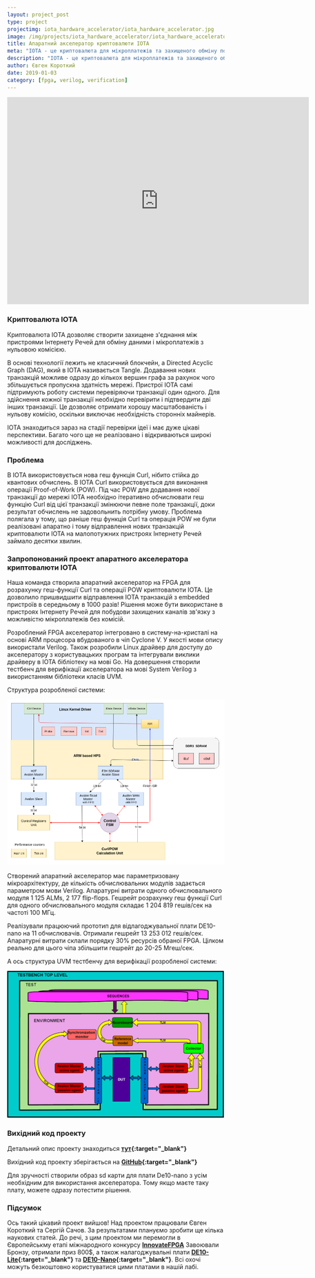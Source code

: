 ```yaml
---
layout: project_post
type: project
projectimg: iota_hardware_accelerator/iota_hardware_accelerator.jpg
image: /img/projects/iota_hardware_accelerator/iota_hardware_accelerator.jpg
title: Апаратний акселератор криптовалюти IOTA
meta: "IOTA - це криптовалюта для мікроплатежів та захищеного обміну повідомленнями у пристроях Інтернету Речей. Ми розробили апаратний акселератор на FPGA, що дозволяє пришвидшити відправлення IOTA транзакцій у 1000 разів порівняно з програмною реалізацією"
description: "IOTA - це криптовалюта для мікроплатежів та захищеного обміну повідомленнями у пристроях Інтернету Речей. Ми розробили апаратний акселератор на FPGA, що дозволяє пришвидшити відправлення IOTA транзакцій у 1000 разів порівняно з програмною реалізацією"
author: Євген Короткий
date: 2019-01-03
category: [fpga, verilog, verification]
---
```


<iframe src="https://www.youtube.com/embed/JJRlwTJHBCg" width="700" height="480" frameborder="0" allowfullscreen=""> </iframe>

### Криптовалюта IOTA

Криптовалюта IOTA дозволяє створити захищене з'єднання між пристроями Інтернету Речей для обміну даними і мікроплатежів з нульовою комісією.

В основі технології лежить не класичний блокчейн, а Directed Acyclic Graph (DAG), який в IOTA називається Tangle. Додавання нових транзакцій можливе одразу до кількох вершин графа за рахунок чого збільшується пропускна здатність мережі. Пристрої IOTA самі підтримують роботу системи перевіряючи транзакції один одного. Для здійснення кожної транзакції необхідно перевірити і підтвердити дві інших транзакції. Це дозволяє отримати хорошу масштабованість і нульову комісію, оскільки виключає необхідність сторонніх майнерів.

IOTA знаходиться зараз на стадії перевірки ідеї і має дуже цікаві перспективи. Багато чого ще не реалізовано і відкриваються широкі можливості для досліджень.

### Проблема

В IOTA використовується нова геш функція Curl, нібито стійка до квантових обчислень. В IOTA Curl використовується для виконання операції Proof-of-Work (POW). Під час POW для додавання нової транзакції до мережі IOTA необхідно ітеративно обчислювати геш функцію Curl від цієї транзакції змінюючи певне поле транзакції, доки результат обчислень не задовольнить потрібну умову. Проблема полягала у тому, що раніше геш функція Curl та операція POW не були реалізовані апаратно і тому відправлення нових транзакцій криптовалюти IOTA на малопотужних пристроях Інтернету Речей займало десятки хвилин.

### Запропонований проект апаратного акселератора криптовалюти IOTA

Наша команда створила апаратний акселератор на FPGA для розрахунку геш-функції Curl та операції POW криптовалюти IOTA. Це дозволило пришвидшити відправлення IOTA транзакцій з embedded пристроїв в середньому в 1000 разів! Рішення може бути використане в пристроях Інтернету Речей для побудови захищених каналів зв'язку з можливістю мікроплатежів без комісій.

Розроблений FPGA акселератор інтегровано в систему-на-кристалі на основі ARM процеcора вбудованого в чіп Cyclone V. У якості мови опису використали Verilog. Також розробили Linux драйвер для доступу до акселератору з користувацьких програм та інтегрували виклики драйверу в IOTA бібліотеку на мові Go. На довершення створили тестбенч для верифікації акселератора на мові System Verilog з використанням бібліотеки класів UVM.

Структура розробленої системи:

![](/img/projects/iota_hardware_accelerator/pow_accelerator.png)

Створений апаратний акселератор має параметризовану мікроархітектуру, де кількість обчислювальних модулів задається параметром мови Verilog. Апаратурні витрати одного обчислювального модуля 1 125 ALMs, 2 177 flip-flops. Гешрейт розрахунку геш функції Curl для одного обчислювального модуля складає 1 204 819 гешів/сек на частоті 100 МГц.

Реалізували працюючий прототип для відлагоджувальної плати DE10-nano на 11 обчислювачів. Отримали гешрейт 13 253 012 гешів/сек. Апаратурні витрати склали порядку 30% ресурсів обраної FPGA. Цілком реально для цього чіпа збільшити гешрейт до 20-25 Мгеш/сек.

А ось структура UVM тестбенчу для верифікації розробленої системи:

![](/img/projects/iota_hardware_accelerator/uvm_tb.png)

### Вихідний код проекту

Детальний опис проекту знаходиться **[тут](http://www.innovatefpga.com/cgi-bin/innovate/teams.pl?Id=EM080){:target="_blank"}**

Вихідний код проекту зберігається на **[GitHub](https://github.com/LampaLab/iota_fpga){:target="_blank"}**

Для зручності створили образ sd карти для плати De10-nano з усім необхідним для використання акселератора. Тому якщо маєте таку плату, можете одразу потестити рішення.

### Підсумок

Ось такий цікавий проект вийшов! Над проектом працювали Євген Короткий та Сергій Сачов. За результатами плануємо зробити ще кілька наукових статей. До речі, з цим проектом ми перемогли в Європейськму етапі міжнародного конкурсу **[InnovateFPGA](http://www.innovatefpga.com/)** Завоювали Бронзу, отримали приз 800$, а також налагоджувальні плати **[DE10-Lite](https://www.terasic.com.tw/cgi-bin/page/archive.pl?Language=English&No=1021){:target="_blank"}** та **[DE10-Nano](https://www.terasic.com.tw/cgi-bin/page/archive.pl?Language=English&No=1046){:target="_blank"}**. Всі охочі можуть безкоштовно користуватися цими платами в нашій лабі.
